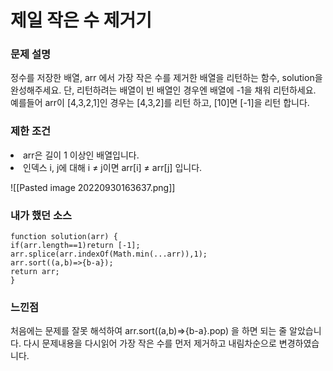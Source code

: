 # 제일 작은 수 제거기
### 문제 설명
<p>정수를 저장한 배열, arr 에서 가장 작은 수를 제거한 배열을 리턴하는 함수, solution을 완성해주세요. 단, 리턴하려는 배열이 빈 배열인 경우엔 배열에 -1을 채워 리턴하세요. 예를들어 arr이 [4,3,2,1]인 경우는 [4,3,2]를 리턴 하고, [10]면 [-1]을 리턴 합니다.

### 제한 조건
<li> arr은 길이 1 이상인 배열입니다.
<li> 인덱스 i, j에 대해 i ≠ j이면 arr[i] ≠ arr[j] 입니다.

![[Pasted image 20220930163637.png]]


###  내가 했던 소스

	function solution(arr) {
    if(arr.length==1)return [-1];
    arr.splice(arr.indexOf(Math.min(...arr)),1);
    arr.sort((a,b)=>{b-a});
    return arr;
    }


### 느낀점

처음에는 문제를 잘못 해석하여 arr.sort((a,b)=>{b-a}.pop) 을 하면 되는 줄 알았습니다. 다시 문제내용을 다시읽어 가장 작은 수를 먼저 제거하고 내림차순으로 변경하였습니다.
